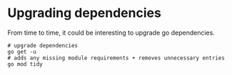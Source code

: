 # Upgrading dependencies

From time to time, it could be interesting to upgrade go dependencies.

```
# upgrade dependencies
go get -u
# adds any missing module requirements + removes unnecessary entries 
go mod tidy
```
